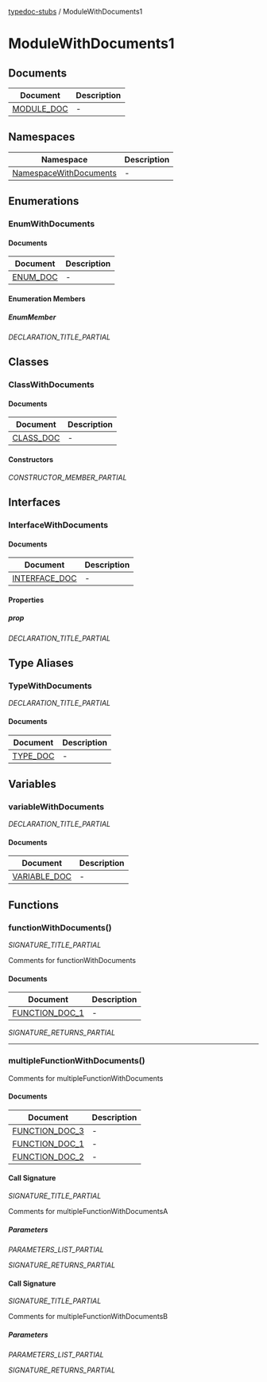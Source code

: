 [typedoc-stubs](../README.md) / ModuleWithDocuments1

# ModuleWithDocuments1

## Documents

| Document | Description |
| ------ | ------ |
| [MODULE\_DOC](documents/MODULE_DOC.md) | - |

## Namespaces

| Namespace | Description |
| ------ | ------ |
| [NamespaceWithDocuments](namespaces/NamespaceWithDocuments/README.md) | - |

## Enumerations

### EnumWithDocuments

#### Documents

| Document | Description |
| ------ | ------ |
| [ENUM\_DOC](documents/Enumeration.ENUM_DOC.md) | - |

#### Enumeration Members

##### EnumMember

_DECLARATION_TITLE_PARTIAL_

## Classes

### ClassWithDocuments

#### Documents

| Document | Description |
| ------ | ------ |
| [CLASS\_DOC](documents/Class.CLASS_DOC.md) | - |

#### Constructors

_CONSTRUCTOR_MEMBER_PARTIAL_

## Interfaces

### InterfaceWithDocuments

#### Documents

| Document | Description |
| ------ | ------ |
| [INTERFACE\_DOC](documents/Interface.INTERFACE_DOC.md) | - |

#### Properties

##### prop

_DECLARATION_TITLE_PARTIAL_

## Type Aliases

### TypeWithDocuments

_DECLARATION_TITLE_PARTIAL_

#### Documents

| Document | Description |
| ------ | ------ |
| [TYPE\_DOC](documents/TypeAlias.TYPE_DOC.md) | - |

## Variables

### variableWithDocuments

_DECLARATION_TITLE_PARTIAL_

#### Documents

| Document | Description |
| ------ | ------ |
| [VARIABLE\_DOC](documents/Variable.VARIABLE_DOC.md) | - |

## Functions

### functionWithDocuments()

_SIGNATURE_TITLE_PARTIAL_

Comments for functionWithDocuments

#### Documents

| Document | Description |
| ------ | ------ |
| [FUNCTION\_DOC\_1](documents/Function.FUNCTION_DOC_1.md) | - |

_SIGNATURE_RETURNS_PARTIAL_

***

### multipleFunctionWithDocuments()

Comments for multipleFunctionWithDocuments

#### Documents

| Document | Description |
| ------ | ------ |
| [FUNCTION\_DOC\_3](documents/Function.FUNCTION_DOC_3.md) | - |
| [FUNCTION\_DOC\_1](documents/Function.FUNCTION_DOC_1.md) | - |
| [FUNCTION\_DOC\_2](documents/Function.FUNCTION_DOC_2.md) | - |

#### Call Signature

_SIGNATURE_TITLE_PARTIAL_

Comments for multipleFunctionWithDocumentsA

##### Parameters

_PARAMETERS_LIST_PARTIAL_

_SIGNATURE_RETURNS_PARTIAL_

#### Call Signature

_SIGNATURE_TITLE_PARTIAL_

Comments for multipleFunctionWithDocumentsB

##### Parameters

_PARAMETERS_LIST_PARTIAL_

_SIGNATURE_RETURNS_PARTIAL_
